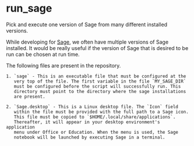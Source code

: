 run_sage
========

Pick and execute one version of Sage from many different installed versions.

While developing for [Sage](http://sagemath.org), we often have multiple
versions of Sage installed. It would be really useful if the version of
Sage that is desired to be run can be chosen at run time.

The following files are present in the repository.

    1. `sage` - This is an executable file that must be configured at the
       very top of the file. The first variable in the file `MY_SAGE_DIR`
       must be configured before the script will successfully run. This
       directory must point to the directory where the sage installations
       are present.

    2. `Sage.desktop` - This is a Linux desktop file. The `Icon` field
       within the file must be provided with the full path to a Sage icon.
       This file must be copied to `$HOME/.local/share/applications`.
       Thereafter, it will appear in your desktop environment's application
       menu under Office or Education. When the menu is used, the Sage
       notebook will be launched by executing Sage in a terminal.

